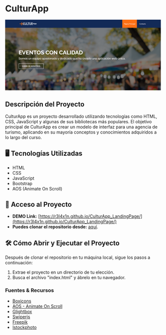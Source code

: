 # CulturApp

![CulturaApp](https://github.com/r3l4x1n/CulturApp_LandingPage/blob/main/assets/img/portafolio/Captura.PNG)

## Descripción del Proyecto

CulturApp es un proyecto desarrollado utilizando tecnologías como HTML, CSS, JavaScript y algunas de sus bibliotecas más populares. El objetivo principal de CulturApp es crear un modelo de interfaz para una agencia de turismo, aplicando en su mayoría conceptos y conocimientos adquiridos a lo largo del curso.

## 🖥 Tecnologías Utilizadas

- HTML
- CSS
- JavaScript
- Bootstrap
- AOS (Animate On Scroll)

## 📁 Acceso al Proyecto

- **DEMO Link:** [https://r3l4x1n.github.io/CulturApp_LandingPage/](https://r3l4x1n.github.io/CulturApp_LandingPage/) <br>
- **Puedes clonar el repositorio desde:** [aquí](https://github.com/r3l4x1n/CulturApp_LandingPage.git).

## 🛠️ Cómo Abrir y Ejecutar el Proyecto

Después de clonar el repositorio en tu máquina local, sigue los pasos a continuación:

1. Extrae el proyecto en un directorio de tu elección.
2. Busca el archivo "index.html" y ábrelo en tu navegador.

### Fuentes & Recursos

- [Boxicons](https://boxicons.com/)
- [AOS - Animate On Scroll](https://michalsnik.github.io/aos/)
- [Glightbox](https://github.com/backdrop-contrib/glightbox)
- [Swiperjs](https://swiperjs.com/)
- [Freepik](https://www.freepik.es/)
- [Istockphoto](https://www.istockphoto.com/)